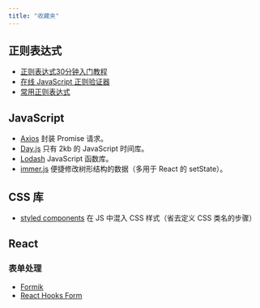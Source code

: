 ```yaml
---
title: "收藏夹"
---
```


## 正则表达式

- [正则表达式30分钟入门教程](https://deerchao.cn/tutorials/regex/regex.htm)
- [在线 JavaScript 正则验证器](https://deerchao.cn/tools/wegester/)
- [常用正则表达式](https://deerchao.cn/tutorials/regex/common.htm)

## JavaScript

- [Axios](https://github.com/axios/axios) 封装 Promise 请求。
- [Day.js](https://dayjs.gitee.io/zh-CN/) 只有 2kb 的 JavaScript 时间库。
- [Lodash](https://lodash.com/) JavaScript 函数库。
- [immer.js](https://github.com/immerjs/immer) 便捷修改树形结构的数据（多用于 React 的 setState）。

## CSS 库

- [styled components](https://styled-components.com/) 在 JS 中混入 CSS 样式（省去定义 CSS 类名的步骤）

## React

### 表单处理

- [Formik](https://formik.org/)
- [React Hooks Form](https://react-hook-form.com/)

